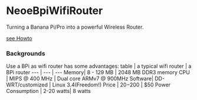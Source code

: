 NeoeBpiWifiRouter
=================

Turning a Banana Pi/Pro into a powerful Wireless Router.

[see Howto](https://github.com/neoedmund/NeoeBpiWifiRouter/wiki/Howto)



### Backgrounds

Use a BPi as wifi router has some advantages:
table | a typical wifi router | a BPi router 
--- | --- | ---
Memory|  8 - 129 MB | 2048 MB DDR3 memory
CPU | MIPS @ 400 MHz | Dual core ARMv7 @ 900MHz
Software| DD-WRT/customized | Linux 3.4(Freedom!)
Price | $20-$200 | $50
Power Consumption | 2-20 watts| 8 watts
